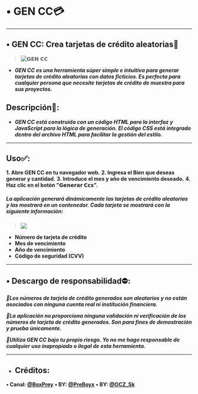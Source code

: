 # **• GEN CC💳**

------


## • **GEN CC: Crea tarjetas de crédito aleatorias🎯**
> ![𝗚𝗘𝗡 𝗖𝗖](https://telegra.ph/file/a100e511148c01af69854.jpg)
* _**GEN CC es una herramienta súper simple e intuitiva para generar tarjetas de crédito aleatorias con datos ficticios.  Es perfecta para cualquier persona que necesite tarjetas de crédito de muestra para sus proyectos.**_

## **Descripción📜:**

* _**GEN CC está construida con un código HTML para la interfaz y JavaScript para la lógica de generación. El código CSS está integrado dentro del archivo HTML para facilitar la gestión del estilo.**_

------
## **Uso✅:**

**1. Abre GEN CC en tu navegador web.**
**2. Ingresa el Bien que deseas generar y cantidad.**
**3. Introduce el mes y año de vencimiento deseado.**
**4. Haz clic en el botón "𝗚𝗲𝗻𝗲𝗿𝗮𝗿 𝗖𝗰𝘀".**

##### **La aplicación generará dinámicamente las tarjetas de crédito aleatorias y las mostrará en un contenedor. Cada tarjeta se mostrará con la siguiente información:**
> ![](https://telegra.ph/file/e1e64d3fe6ac358fb21b0.jpg)

* **Número de tarjeta de crédito**
* **Mes de vencimiento**
* **Año de vencimiento**
* **Código de seguridad (CVV)**

------
## • **Descargo de responsabilidad⛔:**

_**💢Los números de tarjeta de crédito generados son aleatorios y no están asociados con ninguna cuenta real ni institución financiera.**_

_**💢La aplicación no proporciona ninguna validación ni verificación de los números de tarjeta de crédito generados. Son para fines de demostración y prueba únicamente.**_

_**💢Utiliza GEN CC bajo tu propio riesgo. Yo no me hago responsable de cualquier uso inapropiado o ilegal de esta herramienta.**_

------

* ## __Créditos:__


**• Canal: [@BoxPrey](https://t.me/BoxPrey)**
**• BY: [@PreBoyx](https://t.me/PreBoyx)**
**• BY: [@OCZ_Sk](https://t.me/OCZ_Sk)**
